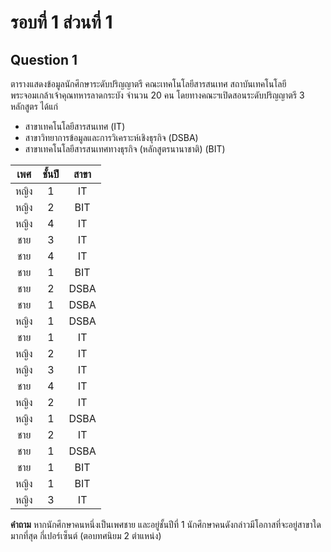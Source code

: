 # รอบที่ 1 ส่วนที่ 1

## Question 1

ตารางแสดงข้อมูลนักศึกษาระดับปริญญาตรี คณะเทคโนโลยีสารสนเทศ สถาบันเทคโนโลยีพระจอมเกล้าเจ้าคุณทหารลาดกระบัง จำนวน 20 คน โดยทางคณะฯเปิดสอนระดับปริญญาตรี 3 หลักสูตร ได้แก่ 
- สาขาเทคโนโลยีสารสนเทศ (IT) 
- สาขาวิทยาการข้อมูลและการวิเคราะห์เชิงธุรกิจ (DSBA) 
- สาขาเทคโนโลยีสารสนเทศทางธุรกิจ (หลักสูตรนานาชาติ) (BIT)

|เพศ|ชั้นปี|สาขา|
|:-:|:-:|:-:|
|หญิง|1|IT|
|หญิง|2|BIT|
|หญิง|4|IT|
|ชาย|3|IT|
|ชาย|4|IT|
|ชาย|1|BIT|
|ชาย|2|DSBA|
|ชาย|1|DSBA|
|หญิง|1|DSBA|
|ชาย|1|IT|
|หญิง|2|IT|
|หญิง|3|IT|
|ชาย|4|IT|
|หญิง|2|IT|
|หญิง|1|DSBA|
|ชาย|2|IT|
|ชาย|1|DSBA|
|ชาย|1|BIT|
|หญิง|1|BIT|
|หญิง|3|IT|

**คำถาม** หากนักศึกษาคนหนึ่งเป็นเพศชาย และอยู่ชั้นปีที่ 1 นักศึกษาคนดังกล่าวมีโอกาสที่จะอยู่สาขาใดมากที่สุด กี่เปอร์เซ็นต์ (ตอบทศนิยม 2 ตำแหน่ง) 
